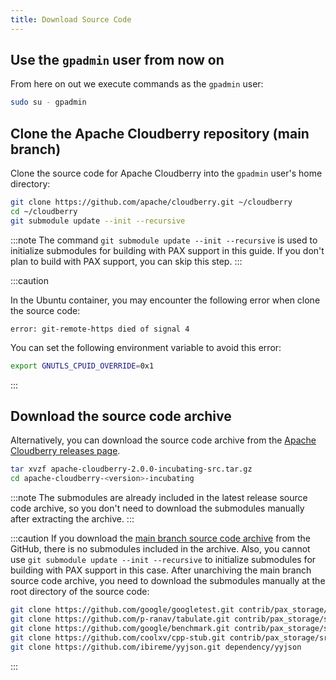 ```yaml
---
title: Download Source Code
---
```


## Use the `gpadmin` user from now on

From here on out we execute commands as the `gpadmin` user:

```bash
sudo su - gpadmin
```

## Clone the Apache Cloudberry repository (main branch)

Clone the source code for Apache Cloudberry into the `gpadmin` user's home directory:

```bash
git clone https://github.com/apache/cloudberry.git ~/cloudberry
cd ~/cloudberry
git submodule update --init --recursive
```

:::note
The command `git submodule update --init --recursive` is used to initialize submodules for building with PAX support in this guide. If you don't plan to build with PAX support, you can skip this step.
:::

:::caution

In the Ubuntu container, you may encounter the following error when clone the source code:

```
error: git-remote-https died of signal 4
```

You can set the following environment variable to avoid this error:

```bash
export GNUTLS_CPUID_OVERRIDE=0x1
```
:::

## Download the source code archive

Alternatively, you can download the source code archive from the [Apache Cloudberry releases page](/releases).

```bash
tar xvzf apache-cloudberry-2.0.0-incubating-src.tar.gz
cd apache-cloudberry-<version>-incubating
```

:::note
The submodules are already included in the latest release source code archive, so you don't need to download the submodules manually after extracting the archive.
:::

:::caution
If you download the [main branch source code archive](https://github.com/apache/cloudberry/archive/refs/heads/main.zip) from the GitHub, there is no submodules included in the archive. Also, you cannot use `git submodule update --init --recursive` to initialize submodules for building with PAX support in this case. After unarchiving the main branch source code archive, you need to download the submodules manually at the root directory of the source code:

```bash
git clone https://github.com/google/googletest.git contrib/pax_storage/src/cpp/contrib/googletest
git clone https://github.com/p-ranav/tabulate.git contrib/pax_storage/src/cpp/contrib/tabulate
git clone https://github.com/google/benchmark.git contrib/pax_storage/src/cpp/contrib/googlebench
git clone https://github.com/coolxv/cpp-stub.git contrib/pax_storage/src/cpp/contrib/cpp-stub
git clone https://github.com/ibireme/yyjson.git dependency/yyjson
```
:::